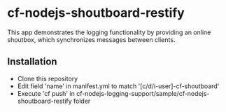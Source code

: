 # cf-nodejs-shoutboard-restify

This app demonstrates the logging functionality by providing an online shoutbox, which synchronizes messages between clients.

## Installation
 * Clone this repository
 * Edit field 'name' in manifest.yml to match '[c/d/i-user]-cf-shoutboard'
 * Execute 'cf push' in cf-nodejs-logging-support/sample/cf-nodejs-shoutboard-restify folder
